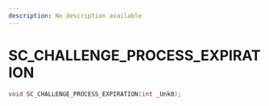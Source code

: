 ```yaml
---
description: No description available 
---
```


# SC_CHALLENGE_PROCESS_EXPIRATION

```cpp
void SC_CHALLENGE_PROCESS_EXPIRATION(int _Unk0);
```